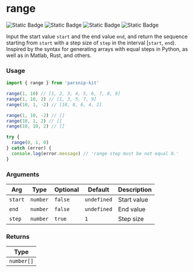 # range
![Static Badge](https://img.shields.io/badge/Statement%20Coverage-100.00%-brightgreen) ![Static Badge](https://img.shields.io/badge/Branch%20Coverage-100.00%-brightgreen) ![Static Badge](https://img.shields.io/badge/Function%20Coverage-100.00%-brightgreen) ![Static Badge](https://img.shields.io/badge/Line%20Coverage-100.00%-brightgreen)
      
Input the start value `start` and the end value `end`, and return the sequence starting from `start` with a step size of `step` in the interval [`start`, `end`). Inspired by the syntax for generating arrays with equal steps in Python, as well as in Matlab, Rust, and others.

### Usage

```ts
import { range } from 'parsnip-kit'

range(1, 10) // [1, 2, 3, 4, 5, 6, 7, 8, 9]
range(1, 10, 2) // [1, 3, 5, 7, 9]
range(10, 1, -2) // [10, 8, 6, 4, 2]

range(1, 10, -2) // []
range(10, 1, 2) // []
range(10, 10, 2) // []

try {
  range(0, 1, 0)
} catch (error) {
  console.log(error.message) // 'range step must be not equal 0.'
}
```

      
### Arguments
      
| Arg | Type | Optional | Default | Description |
| --- | --- | --- | --- | --- |
| `start` | `number` | `false` | `undefined` | Start value |
| `end` | `number` | `false` | `undefined` | End value |
| `step` | `number` | `true` | `1` | Step size |
      
### Returns

| Type |
| ---  |
| `number[]`  |